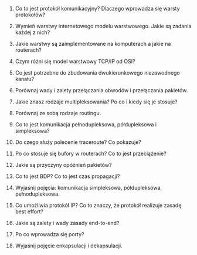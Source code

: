 1. Co to jest protokół komunikacyjny? Dlaczego wprowadza się warsty protokołów?

2. Wymień warstwy internetowego modelu warstwowego. Jakie są zadania każdej z nich?

3. Jakie warstwy są zaimplementowane na komputerach a jakie na routerach?

4. Czym różni się model warstwowy TCP/IP od OSI?

5. Co jest potrzebne do zbudowania dwukierunkowego niezawodnego kanału?

6. Porównaj wady i zalety przełączania obwodów i przełączania pakietów.

7. Jakie znasz rodzaje multipleksowania? Po co i kiedy się je stosuje?

8. Porównaj ze sobą rodzaje routingu.

9. Co to jest komunikacja pełnodupleksowa, półdupleksowa i simpleksowa?

10. Do czego służy polecenie traceroute? Co pokazuje?

11. Po co stosuje się bufory w routerach? Co to jest przeciążenie?

12. Jakie są przyczyny opóźnień pakietów?

13. Co to jest BDP? Co to jest czas propagacji?

14. Wyjaśnij pojęcia: komunikacja simpleksowa, półdupleksowa, pełnodupleksowa.

15. Co umożliwia protokół IP? Co to znaczy, że protokół realizuje zasadę best effort?

16. Jakie są zalety i wady zasady end-to-end?

17. Po co wprowadza się porty?

18. Wyjaśnij pojęcie enkapsulacji i dekapsulacji.

